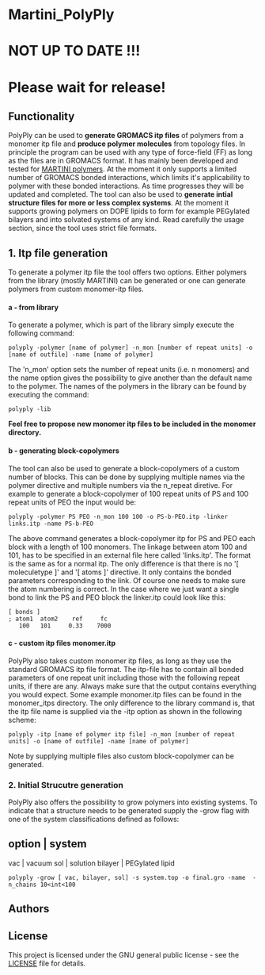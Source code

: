# Martini_PolyPly
# NOT UP TO DATE !!!
# Please wait for release!

## Functionality 
PolyPly can be used to **generate GROMACS itp files** of polymers from a monomer itp file and **produce polymer molecules** from topology files. In principle the program can be used with any type of force-field (FF) as long as the files are in GROMACS format. It has mainly been developed and tested for [MARTINI polymers](http://www.cgmartini.nl/index.php/force-field-parameters/polymers). At the moment it only supports a limited number of GROMACS bonded interactions, which limits it's applicability to polymer with these bonded interactions. As time progresses they will be updated and completed. The tool can also be used to **generate intial structure files for more or less complex systems**. At the moment it supports growing polymers on DOPE lipids to form for example PEGylated bilayers and into solvated systems of any kind. Read carefully the usage section, since the tool uses strict file formats. 

## 1. Itp file generation
To generate a polymer itp file the tool offers two options. Either polymers from the library (mostly MARTINI) can be generated or one can generate polymers from custom monomer-itp files. 

#### a - from library
To generate a polymer, which is part of the library simply execute the following command:
```
polyply -polymer [name of polymer] -n_mon [number of repeat units] -o [name of outfile] -name [name of polymer]
```
The 'n_mon' option sets the number of repeat units (i.e. n monomers) and the name option gives the possibility to give another than the default name to the polymer. The names of the polymers in the library can be found by executing the command:
```
polyply -lib
```
**Feel free to propose new monomer itp files to be included in the monomer directory.**  
#### b - generating block-copolymers
The tool can also be used to generate a block-copolymers of a custom number of blocks. This can be done by supplying multiple names via the polymer directive and multiple numbers via the n_repeat diretive. For example to generate a block-copolymer of 100 repeat units of PS and 100 repeat units of PEO the input would be:
```
polyply -polymer PS PEO -n_mon 100 100 -o PS-b-PEO.itp -linker links.itp -name PS-b-PEO
```
The above command generates a block-copolymer itp for PS and PEO each block with a length of 100 monomers. The linkage between atom 100 and 101, has to be specified in an external file here called 'links.itp'. The format is the same as for a normal itp. The only difference is that there is no '[ moleculetype ]' and '[ atoms ]' directive. It only contains the bonded parameters corresponding to the link. Of course one needs to make sure the atom numbering is correct. In the case where we just want a single bond to link the PS and PEO block the linker.itp could look like this:
```
[ bonds ]
; atom1  atom2    ref     fc
   100   101     0.33    7000
```
#### c - custom itp files monomer.itp
PolyPly also takes custom monomer itp files, as long as they use the standard GROMACS itp file format. The itp-file has to contain all bonded parameters of one repeat unit including those with the following repeat units, if there are any. Always make sure that the output contains everything you would expect. Some example monomer.itp files can be found in the monomer_itps directory. The only difference to the library command is, that the itp file name is supplied via the -itp option as shown in the following scheme:
```
polyply -itp [name of polymer itp file] -n_mon [number of repeat units] -o [name of outfile] -name [name of polymer]
```
Note by supplying multiple files also custom block-copolymer can be generated. 
### 2. Initial Strucutre generation
PolyPly also offers the possibility to grow polymers into existing systems. To indicate that a structure needs to be generated supply the -grow flag with one of the system classifications defined as follows:

option  | system
----------------------------
vac     | vacuum
sol     | solution
bilayer | PEGylated lipid

```
polyply -grow [ vac, bilayer, sol] -s system.top -o final.gro -name  -n_chains 10<int<100
```
## Authors

## License

This project is licensed under the GNU general public license - see the [LICENSE](LICENSE) file for details.
